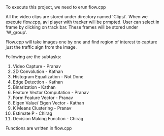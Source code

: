 To execute this project, we need to erun flow.cpp

All the video clips are stored under directory named 'Clips/'.
When we execute flow.cpp, avi player with tracker will be prmpted. User can select in frame by clicking on track bar.
These frames will be stored under 'W_group'.

Flow.cpp will take images one by one and find region of interest to capture just the traffic sign from the image.

Following are the subtasks:

1) Video Capture - Pranav
2) 2D Convolution - Kathan
3) Histogram Equalization - Not Done
4) Edge Detection - Kathan
5) Binarization - Kathan
6) Feature Vector Computation - Pranav
7) Form Feature Vector - Pranav
8) Eigen Value/ Eigen Vector - Kathan
9) K Means Clustering - Pranav
10) Estimate P - Chirag
11) Decision Making Function - Chirag 

Functions are written in flow.cpp

